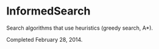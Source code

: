 InformedSearch
==============

Search algorithms that use heuristics (greedy search, A*).

Completed February 28, 2014.
